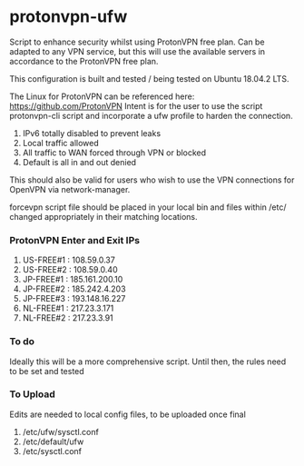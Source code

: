 # protonvpn-ufw

Script to enhance security whilst using ProtonVPN free plan. Can be adapted to any VPN service, but this will use the available servers in accordance to the ProtonVPN free plan.

This configuration is built and tested / being tested on Ubuntu 18.04.2 LTS.

The Linux for ProtonVPN can be referenced here: https://github.com/ProtonVPN
Intent is for the user to use the script protonvpn-cli script and incorporate a ufw profile to harden the connection.
1. IPv6 totally disabled to prevent leaks
2. Local traffic allowed
3. All traffic to WAN forced through VPN or blocked
4. Default is all in and out denied

This should also be valid for users who wish to use the VPN connections for OpenVPN via network-manager.

forcevpn script file should be placed in your local bin and files within /etc/ changed appropriately in their matching locations.

### ProtonVPN Enter and Exit IPs
1. US-FREE#1 : 108.59.0.37
2. US-FREE#2 : 108.59.0.40
3. JP-FREE#1 : 185.161.200.10
4. JP-FREE#2 : 185.242.4.203
5. JP-FREE#3 : 193.148.16.227
6. NL-FREE#1 : 217.23.3.171
7. NL-FREE#2 : 217.23.3.91

### To do
Ideally this will be a more comprehensive script. Until then, the rules need to be set and tested

### To Upload
Edits are needed to local config files, to be uploaded once final
1. /etc/ufw/sysctl.conf
2. /etc/default/ufw
3. /etc/sysctl.conf
